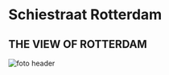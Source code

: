 
# Schiestraat Rotterdam
## THE VIEW OF ROTTERDAM

![foto header](https://github.com/user-attachments/assets/32ea068c-114d-413a-bce2-2c8e711eb908)

